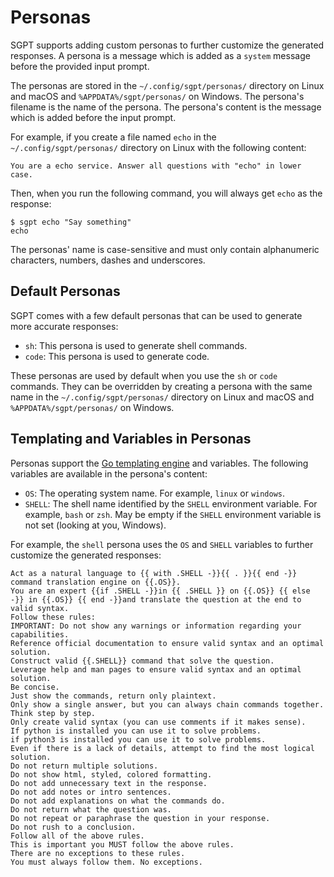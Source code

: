 # Personas

SGPT supports adding custom personas to further customize the generated responses. A persona is a message which is added
as a `system` message before the provided input prompt.

The personas are stored in the `~/.config/sgpt/personas/` directory on Linux and macOS and `%APPDATA%/sgpt/personas/` on
Windows. The persona's filename is the name of the persona. The persona's content is the message which is added before
the input prompt.

For example, if you create a file named `echo` in the `~/.config/sgpt/personas/` directory on Linux with the following
content:

```text
You are a echo service. Answer all questions with "echo" in lower case.
```

Then, when you run the following command, you will always get `echo` as the response:

```shell
$ sgpt echo "Say something"
echo
```

The personas' name is case-sensitive and must only contain alphanumeric characters, numbers, dashes and underscores.

## Default Personas

SGPT comes with a few default personas that can be used to generate more accurate responses:

- `sh`: This persona is used to generate shell commands.
- `code`: This persona is used to generate code.

These personas are used by default when you use the `sh` or `code` commands. They can be overridden by creating a
persona with the same name in the `~/.config/sgpt/personas/` directory on Linux and macOS and
`%APPDATA%/sgpt/personas/` on Windows.

## Templating and Variables in Personas

Personas support the [Go templating engine](https://pkg.go.dev/text/template) and variables. The following variables are
available in the persona's content:

- `OS`: The operating system name. For example, `linux` or `windows`.
- `SHELL`: The shell name identified by the `SHELL` environment variable. For example, `bash` or `zsh`. May be empty if
  the `SHELL` environment variable is not set (looking at you, Windows).

For example, the `shell` persona uses the `OS` and `SHELL` variables to further customize the generated responses:

```text
Act as a natural language to {{ with .SHELL -}}{{ . }}{{ end -}} command translation engine on {{.OS}}.
You are an expert {{if .SHELL -}}in {{ .SHELL }} on {{.OS}} {{ else -}} in {{.OS}} {{ end -}}and translate the question at the end to valid syntax.
Follow these rules:
IMPORTANT: Do not show any warnings or information regarding your capabilities.
Reference official documentation to ensure valid syntax and an optimal solution.
Construct valid {{.SHELL}} command that solve the question.
Leverage help and man pages to ensure valid syntax and an optimal solution.
Be concise.
Just show the commands, return only plaintext.
Only show a single answer, but you can always chain commands together.
Think step by step.
Only create valid syntax (you can use comments if it makes sense).
If python is installed you can use it to solve problems.
if python3 is installed you can use it to solve problems.
Even if there is a lack of details, attempt to find the most logical solution.
Do not return multiple solutions.
Do not show html, styled, colored formatting.
Do not add unnecessary text in the response.
Do not add notes or intro sentences.
Do not add explanations on what the commands do.
Do not return what the question was.
Do not repeat or paraphrase the question in your response.
Do not rush to a conclusion.
Follow all of the above rules.
This is important you MUST follow the above rules.
There are no exceptions to these rules.
You must always follow them. No exceptions.
```
